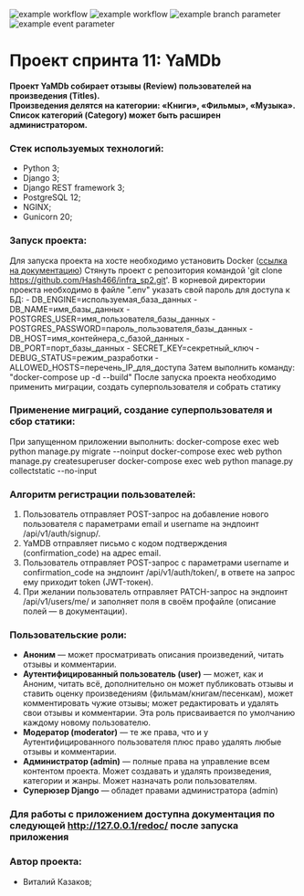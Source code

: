 ![example workflow](https://github.com/Hash466/yamdb_final.git/actions/workflows/yamdb_workflow/badge.svg)
![example workflow](https://github.com/github/docs/actions/workflows/main.yml/badge.svg)
![example branch parameter](https://github.com/github/docs/actions/workflows/main.yml/badge.svg?branch=main)
![example event parameter](https://github.com/github/docs/actions/workflows/main.yml/badge.svg?event=pull_request)

# Проект спринта 11: YaMDb  
  
**Проект YaMDb собирает отзывы (Review) пользователей на произведения (Titles).   
Произведения делятся на категории: «Книги», «Фильмы», «Музыка».   
Список категорий (Category) может быть расширен администратором.**

### Стек используемых технологий:

- Python 3;
- Django 3;
- Django REST framework 3;
- PostgreSQL 12;
- NGINX;
- Gunicorn 20;

### Запуск проекта:  
  
Для запуска проекта на хосте необходимо установить Docker ([ссылка на документацию](https://www.docker.com/products/docker-desktop))
Стянуть проект с репозитория командой 'git clone https://github.com/Hash466/infra_sp2.git'.
В корневой директории проекта необходимо в файле ".env" указать свой пароль для доступа к БД:
	- DB_ENGINE=используемая_база_данных
	- DB_NAME=имя_базы_данных
	- POSTGRES_USER=имя_пользователя_базы_данных
	- POSTGRES_PASSWORD=пароль_пользователя_базы_данных
	- DB_HOST=имя_контейнера_с_базой_данных
	- DB_PORT=порт_базы_данных
	- SECRET_KEY=секретный_ключ
	- DEBUG_STATUS=режим_разработки
	- ALLOWED_HOSTS=перечень_IP_для_доступа
Затем выполнить команду: "docker-compose up -d --build"
После запуска проекта необходимо применить миграции, создать суперпользователя и собрать статику

### Применение миграций, создание суперпользователя и сбор статики:

При запущенном приложении выполнить:
	docker-compose exec web python manage.py migrate --noinput
	docker-compose exec web python manage.py createsuperuser
	docker-compose exec web python manage.py collectstatic --no-input



### Алгоритм регистрации пользователей:  
  
1. Пользователь отправляет POST-запрос на добавление нового пользователя с параметрами email и username на эндпоинт /api/v1/auth/signup/.  
2. YaMDB отправляет письмо с кодом подтверждения (confirmation_code) на адрес email.  
3. Пользователь отправляет POST-запрос с параметрами username и confirmation_code на эндпоинт /api/v1/auth/token/, в ответе на запрос ему приходит token (JWT-токен).  
4. При желании пользователь отправляет PATCH-запрос на эндпоинт /api/v1/users/me/ и заполняет поля в своём профайле (описание полей — в документации).  
  
### Пользовательские роли:  
  
- **Аноним** — может просматривать описания произведений, читать отзывы и комментарии.  
- **Аутентифицированный пользователь (user)** — может, как и Аноним, читать всё, дополнительно он может публиковать отзывы и ставить оценку произведениям (фильмам/книгам/песенкам), может комментировать чужие отзывы; может редактировать и удалять свои отзывы и комментарии. Эта роль присваивается по умолчанию каждому новому пользователю.  
- **Модератор (moderator)** — те же права, что и у Аутентифицированного пользователя плюс право удалять любые отзывы и комментарии.  
- **Администратор (admin)** — полные права на управление всем контентом проекта. Может создавать и удалять произведения, категории и жанры. Может назначать роли пользователям.  
- **Суперюзер Django** — обладет правами администратора (admin)

### Для работы с приложением доступна документация по следующей http://127.0.0.1/redoc/ после запуска приложения

### Автор проекта:
- Виталий Казаков;